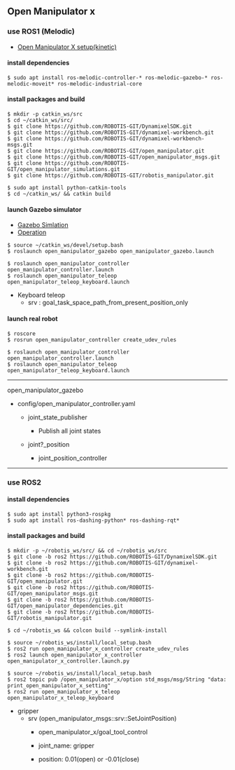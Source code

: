 ## Open Manipulator x
### use ROS1 (Melodic)
  - [Open Manipulator X setup(kinetic)](http://emanual.robotis.com/docs/en/platform/openmanipulator_x/ros_setup/#install-ros-packages)
#### install dependencies

```
$ sudo apt install ros-melodic-controller-* ros-melodic-gazebo-* ros-melodic-moveit* ros-melodic-industrial-core 
```

#### install packages and build

```
$ mkdir -p catkin_ws/src
$ cd ~/catkin_ws/src/
$ git clone https://github.com/ROBOTIS-GIT/DynamixelSDK.git
$ git clone https://github.com/ROBOTIS-GIT/dynamixel-workbench.git
$ git clone https://github.com/ROBOTIS-GIT/dynamixel-workbench-msgs.git
$ git clone https://github.com/ROBOTIS-GIT/open_manipulator.git
$ git clone https://github.com/ROBOTIS-GIT/open_manipulator_msgs.git
$ git clone https://github.com/ROBOTIS-GIT/open_manipulator_simulations.git
$ git clone https://github.com/ROBOTIS-GIT/robotis_manipulator.git

$ sudo apt install python-catkin-tools 
$ cd ~/catkin_ws/ && catkin build
```

#### launch Gazebo simulator
  - [Gazebo Simlation](http://emanual.robotis.com/docs/en/platform/openmanipulator_x/ros_simulation/)
  - [Operation](http://emanual.robotis.com/docs/en/platform/openmanipulator_x/ros_operation/)
  
```
$ source ~/catkin_ws/devel/setup.bash
$ roslaunch open_manipulator_gazebo open_manipulator_gazebo.launch 

$ roslaunch open_manipulator_controller open_manipulator_controller.launch
$ roslaunch open_manipulator_teleop open_manipulator_teleop_keyboard.launch
```

- Keyboard teleop
  - srv : goal_task_space_path_from_present_position_only

#### launch real robot

``` 
$ roscore
$ rosrun open_manipulator_controller create_udev_rules

$ roslaunch open_manipulator_controller open_manipulator_controller.launch
$ roslaunch open_manipulator_teleop open_manipulator_teleop_keyboard.launch
```
---------------------------------------------------------------------------
open_manipulator_gazebo

  - config/open_manipulator_controller.yaml
    - joint_state_publisher
      - Publish all joint states
    
    - joint?_position
      - joint_position_controller  

---------------------------------------------------------------------------

### use ROS2
#### install dependencies

```
$ sudo apt install python3-rospkg
$ sudo apt install ros-dashing-python* ros-dashing-rqt*
```

#### install packages and build

```
$ mkdir -p ~/robotis_ws/src/ && cd ~/robotis_ws/src
$ git clone -b ros2 https://github.com/ROBOTIS-GIT/DynamixelSDK.git
$ git clone -b ros2 https://github.com/ROBOTIS-GIT/dynamixel-workbench.git
$ git clone -b ros2 https://github.com/ROBOTIS-GIT/open_manipulator.git 
$ git clone -b ros2 https://github.com/ROBOTIS-GIT/open_manipulator_msgs.git
$ git clone -b ros2 https://github.com/ROBOTIS-GIT/open_manipulator_dependencies.git
$ git clone -b ros2 https://github.com/ROBOTIS-GIT/robotis_manipulator.git

$ cd ~/robotis_ws && colcon build --symlink-install
```

```
$ source ~/robotis_ws/install/local_setup.bash 
$ ros2 run open_manipulator_x_controller create_udev_rules 
$ ros2 launch open_manipulator_x_controller open_manipulator_x_controller.launch.py 
```

```
$ source ~/robotis_ws/install/local_setup.bash 
$ ros2 topic pub /open_manipulator_x/option std_msgs/msg/String "data: print_open_manipulator_x_setting"
$ ros2 run open_manipulator_x_teleop open_manipulator_x_teleop_keyboard
```

- gripper
  - srv (open_manipulator_msgs::srv::SetJointPosition)
    - open_manipulator_x/goal_tool_control
   
    - joint_name: gripper
    - position: 0.01(open) or -0.01(close)
